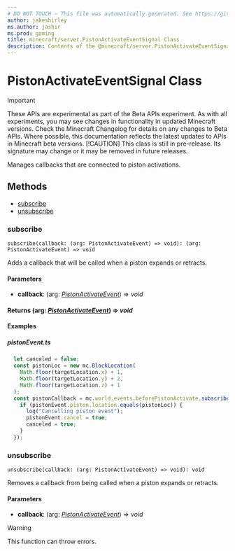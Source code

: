 ```yaml
---
# DO NOT TOUCH — This file was automatically generated. See https://github.com/mojang/minecraftapidocsgenerator to modify descriptions, examples, etc.
author: jakeshirley
ms.author: jashir
ms.prod: gaming
title: minecraft/server.PistonActivateEventSignal Class
description: Contents of the @minecraft/server.PistonActivateEventSignal class.
---
```

# PistonActivateEventSignal Class
>[!IMPORTANT]
>These APIs are experimental as part of the Beta APIs experiment. As with all experiments, you may see changes in functionality in updated Minecraft versions. Check the Minecraft Changelog for details on any changes to Beta APIs. Where possible, this documentation reflects the latest updates to APIs in Minecraft beta versions.
> [!CAUTION]
> This class is still in pre-release.  Its signature may change or it may be removed in future releases.

Manages callbacks that are connected to piston activations.

## Methods
- [subscribe](#subscribe)
- [unsubscribe](#unsubscribe)

### **subscribe**
`
subscribe(callback: (arg: PistonActivateEvent) => void): (arg: PistonActivateEvent) => void
`

Adds a callback that will be called when a piston expands or retracts.

#### **Parameters**
- **callback**: (arg: [*PistonActivateEvent*](PistonActivateEvent.md)) => *void*

#### **Returns** (arg: [*PistonActivateEvent*](PistonActivateEvent.md)) => *void*

#### **Examples**
##### *pistonEvent.ts*
```javascript
  let canceled = false;
  const pistonLoc = new mc.BlockLocation(
    Math.floor(targetLocation.x) + 1,
    Math.floor(targetLocation.y) + 2,
    Math.floor(targetLocation.z) + 1
  );
  const pistonCallback = mc.world.events.beforePistonActivate.subscribe((pistonEvent: mc.BeforePistonActivateEvent) => {
    if (pistonEvent.piston.location.equals(pistonLoc)) {
      log("Cancelling piston event");
      pistonEvent.cancel = true;
      canceled = true;
    }
  });
```

### **unsubscribe**
`
unsubscribe(callback: (arg: PistonActivateEvent) => void): void
`

Removes a callback from being called when a piston expands or retracts.

#### **Parameters**
- **callback**: (arg: [*PistonActivateEvent*](PistonActivateEvent.md)) => *void*

> [!WARNING]
> This function can throw errors.
